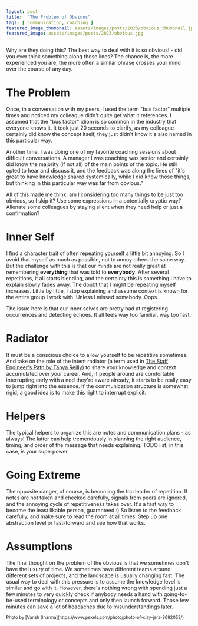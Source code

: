 ```yaml
---
layout: post
title:  "The Problem of Obvious"
tags: [ communication, coaching ]
featured_image_thumbnail: assets/images/posts/2023/obvious_thumbnail.jpg 
featured_image: assets/images/posts/2023/obvious.jpg
---
```


Why are they doing this? The best way to deal with it is so obvious! - did you ever think something along those lines? The chance is, the more experienced you are, the more often a similar phrase crosses your mind over the course of any day.

<!--more-->

# The Problem

Once, in a conversation with my peers, I used the term "bus factor" multiple times and noticed my colleague didn't quite get what it references. I assumed that the "bus factor" idiom is so common in the industry that everyone knows it. It took just 20 seconds to clarify, as my colleague certainly did know the concept itself, they just didn't know it's also named in this particular way.

Another time, I was doing one of my favorite coaching sessions about difficult conversations. A manager I was coaching was senior and certainly did know the majority (if not all) of the main points of the topic. He still opted to hear and discuss it, and the feedback was along the lines of "it's great to have knowledge shared systemically, while I did know those things, but thinking in this particular way was far from obvious."

All of this made me think: am I considering too many things to be just too obvious, so I skip it? Use some expressions in a potentially cryptic way? Alienate some colleagues by staying silent when they need help or just a confirmation?

# Inner Self

I find a character trait of often repeating yourself a little bit annoying. So I avoid that myself as much as possible, not to annoy others the same way. But the challenge with this is that our minds are not really great at remembering **everything** that was told to **everybody**. After several repetitions, it all starts blending, and the certainty this is something I have to explain slowly fades away. The doubt that I might be repeating myself increases. Little by little, I stop explaining and assume context is known for the entire group I work with. Unless I missed somebody. Oops.

The issue here is that our inner selves are pretty bad at registering occurrences and detecting echoes. It all feels way too familiar, way too fast.

# Radiator

It must be a conscious choice to allow yourself to be repetitive sometimes. And take on the role of the intent radiator (a term used in [The Staff Engineer's Path by Tanya Reilly](https://www.goodreads.com/book/show/61058107-the-staff-engineer-s-path)) to share your knowledge and context accumulated over your career. And, if people around are comfortable interrupting early with a nod they're aware already, it starts to be really easy to jump right into the essence. If the communication structure is somewhat rigid, a good idea is to make this right to interrupt explicit.

# Helpers

The typical helpers to organize this are notes and communication plans - as always! The latter can help tremendously in planning the right audience, timing, and order of the message that needs explaining. TODO list, in this case, is your superpower.

# Going Extreme

The opposite danger, of course, is becoming the top leader of repetition. If notes are not taken and checked carefully, signals from peers are ignored, and the annoying cycle of repetitiveness takes over. It's a fast way to become the least likable person, guaranteed :) So listen to the feedback carefully, and make sure to read the room at all times. Step up one abstraction level or fast-forward and see how that works.

# Assumptions

The final thought on the problem of the obvious is that we sometimes don't have the luxury of time. We sometimes have different teams around different sets of projects, and the landscape is usually changing fast. The usual way to deal with this pressure is to assume the knowledge level is similar and go with it. However, there's nothing wrong with spending just a few minutes to very quickly check if anybody needs a hand with going-to-be-used terminology or concepts and only then launch forward. Those few minutes can save a lot of headaches due to misunderstandings later. 

<small>
  Photo by [Vansh Sharma](https://www.pexels.com/photo/photo-of-clay-jars-3692053/)
</small>